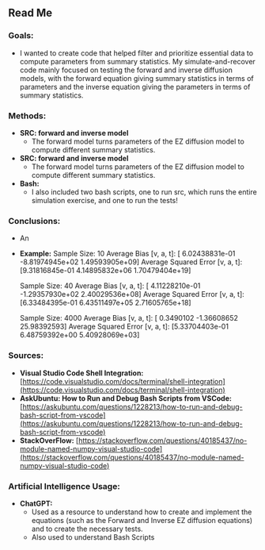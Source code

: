 ## Read Me

### Goals:
- I wanted to create code that helped filter and prioritize essential data to compute parameters from summary statistics. My simulate-and-recover code mainly focused on testing the forward and inverse diffusion models, with the forward equation giving summary statistics in terms of parameters and the inverse equation giving the parameters in terms of summary statistics.

### Methods:
- **SRC: forward and inverse model**
  - The forward model turns parameters of the EZ diffusion model to compute different summary statistics.
- **SRC: forward and inverse model**
  - The forward model turns parameters of the EZ diffusion model to compute different summary statistics.
- **Bash:**
  - I also included two bash scripts, one to run src, which runs the entire simulation exercise, and one to run the tests!
  
### Conclusions:
- An
- **Example:** 
  Sample Size: 10
  Average Bias [v, a, t]: [ 6.02438831e-01 -8.81974945e+02  1.49593905e+09]
  Average Squared Error [v, a, t]: [9.31816845e-01 4.14895832e+06 1.70479404e+19]

  Sample Size: 40
  Average Bias [v, a, t]: [ 4.11228210e-01 -1.29357930e+02  2.40029536e+08]
  Average Squared Error [v, a, t]: [6.33484395e-01 6.43511497e+05 2.71605765e+18]

  Sample Size: 4000
  Average Bias [v, a, t]: [ 0.3490102  -1.36608652 25.98392593]
  Average Squared Error [v, a, t]: [5.33704403e-01 6.48759392e+00 5.40928069e+03]

### Sources:
- **Visual Studio Code Shell Integration:**  
  [https://code.visualstudio.com/docs/terminal/shell-integration](https://code.visualstudio.com/docs/terminal/shell-integration)
- **AskUbuntu: How to Run and Debug Bash Scripts from VSCode:**  
  [https://askubuntu.com/questions/1228213/how-to-run-and-debug-bash-script-from-vscode](https://askubuntu.com/questions/1228213/how-to-run-and-debug-bash-script-from-vscode)
- **StackOverFlow:**
  [https://stackoverflow.com/questions/40185437/no-module-named-numpy-visual-studio-code](https://stackoverflow.com/questions/40185437/no-module-named-numpy-visual-studio-code)

### Artificial Intelligence Usage:
- **ChatGPT:**  
  - Used as a resource to understand how to create and implement the equations (such as the Forward and Inverse EZ diffusion equations) and to create the necessary tests.
  - Also used to understand Bash Scripts
